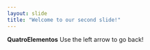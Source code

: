 ```yaml
---
layout: slide
title: "Welcome to our second slide!"
---
```

**QuatroElementos**
Use the left arrow to go back!
